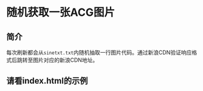 # 随机获取一张ACG图片

## 简介

每次刷新都会从`sinetxt.txt`内随机抽取一行图片代码。通过新浪CDN验证响应格式后跳转至图片对应的新浪CDN地址。

## 请看index.html的示例